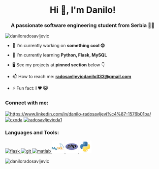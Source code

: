 <h1 align="center">Hi 👋, I'm Danilo!</h1>
<h3 align="center">A passionate software engineering student from Serbia 👨‍💻</h3>

<p align="left"> <img src="https://komarev.com/ghpvc/?username=daniloradosavljevic&label=Profile%20views&color=0e75b6&style=flat" alt="daniloradosavljevic" /> </p>

- 🔭 I’m currently working on **something cool 😎**

- 🌱 I’m currently learning **Python, Flask, MySQL**

- 🖥️ See my projects at **pinned section** below 👇

- 📫 How to reach me: **radosavljevicdanilo333@gmail.com**

- ⚡ Fun fact: **I ❤️ 🐱**

<h3 align="left">Connect with me:</h3>
<p align="left">
<a href="https://linkedin.com/in/danilo-radosavljevi%c4%87-1576b01ba/" target="blank"><img align="center" src="https://raw.githubusercontent.com/rahuldkjain/github-profile-readme-generator/master/src/images/icons/Social/linked-in-alt.svg" alt="https://www.linkedin.com/in/danilo-radosavljevi%c4%87-1576b01ba/" height="30" width="40" /></a>
<a href="https://instagram.com/cxoda" target="blank"><img align="center" src="https://raw.githubusercontent.com/rahuldkjain/github-profile-readme-generator/master/src/images/icons/Social/instagram.svg" alt="cxoda" height="30" width="40" /></a>
<a href="https://www.hackerrank.com/radosavljevicda1" target="blank"><img align="center" src="https://raw.githubusercontent.com/rahuldkjain/github-profile-readme-generator/master/src/images/icons/Social/hackerrank.svg" alt="radosavljevicda1" height="30" width="40" /></a>
</p>

<h3 align="left">Languages and Tools:</h3>
<p align="left"> <a href="https://flask.palletsprojects.com/" target="_blank" rel="noreferrer"> <img src="https://www.vectorlogo.zone/logos/pocoo_flask/pocoo_flask-icon.svg" alt="flask" width="40" height="40"/> </a> <a href="https://git-scm.com/" target="_blank" rel="noreferrer"> <img src="https://www.vectorlogo.zone/logos/git-scm/git-scm-icon.svg" alt="git" width="40" height="40"/> </a> <a href="https://www.mathworks.com/" target="_blank" rel="noreferrer"> <img src="https://upload.wikimedia.org/wikipedia/commons/2/21/Matlab_Logo.png" alt="matlab" width="40" height="40"/> </a> <a href="https://www.mysql.com/" target="_blank" rel="noreferrer"> <img src="https://raw.githubusercontent.com/devicons/devicon/master/icons/mysql/mysql-original-wordmark.svg" alt="mysql" width="40" height="40"/> </a> <a href="https://www.php.net" target="_blank" rel="noreferrer"> <img src="https://raw.githubusercontent.com/devicons/devicon/master/icons/php/php-original.svg" alt="php" width="40" height="40"/> </a> <a href="https://www.python.org" target="_blank" rel="noreferrer"> <img src="https://raw.githubusercontent.com/devicons/devicon/master/icons/python/python-original.svg" alt="python" width="40" height="40"/> </a> </p>

<p><img align="center" src="https://github-readme-stats.vercel.app/api/top-langs?username=daniloradosavljevic&show_icons=true&locale=en&layout=compact" alt="daniloradosavljevic" /></p>
